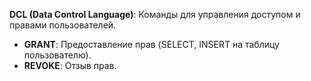 
**DCL (Data Control Language)**: Команды для управления доступом и правами пользователей. 

- **GRANT**: Предоставление прав (SELECT, INSERT на таблицу пользователю).
- **REVOKE**: Отзыв прав.